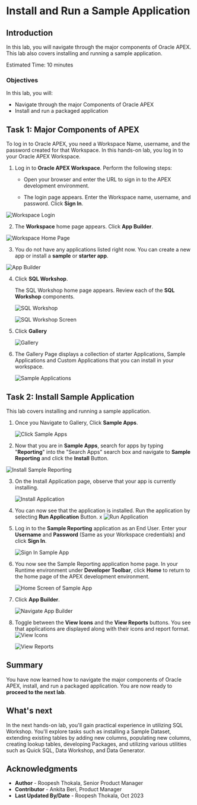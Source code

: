 # Install and Run a Sample Application

## Introduction

In this lab, you will navigate through the major components of Oracle APEX. This lab also covers installing and running a sample application.

Estimated Time: 10 minutes

### Objectives
In this lab, you will:
- Navigate through the major Components of Oracle APEX
- Install and run a packaged application

## Task 1: Major Components of APEX

To log in to Oracle APEX, you need a Workspace Name, username, and the password created for that Workspace. In this hands-on lab, you log in to your Oracle APEX Workspace.

1. Log in to **Oracle APEX Workspace**. Perform the following steps:
    -	Open your browser and enter the URL to sign in to the APEX development environment.

    - The login page appears. Enter the Workspace name, username, and password. Click **Sign In**.  

  ![Workspace Login](images/login-to-workspace.png " ")

2. The **Workspace** home page appears. Click **App Builder**.

  ![Workspace Home Page](images/workspace-home-page.png " ")

3. You do not have any applications listed right now. You can create a new app or install a **sample** or **starter app**.

  ![App Builder](images/app-builder2.png " ")

4. Click **SQL Workshop**.  

    The SQL Workshop home page appears. Review each of the **SQL Workshop** components.

    ![SQL Workshop](images/sql-workshop.png " ")  

    ![SQL Workshop Screen](images/sql-workshop1.png " ")

5. Click **Gallery**

    ![Gallery](images/gallery.png " ")

6. The Gallery Page displays a collection of starter Applications, Sample Applications and Custom Applications that you can install in your workspace.

   ![Sample Applications](images/gallery-page2.png " ")

## Task 2: Install Sample Application

This lab covers installing and running a sample application.

1. Once you Navigate to Gallery, Click **Sample Apps**.

   ![Click Sample Apps](images/gallery-page3.png " ")

2. Now that you are in **Sample Apps**, search for apps by typing "**Reporting**" into the "Search Apps" search box and navigate to **Sample Reporting** and click the **Install** Button.

  ![Install Sample Reporting](images/install-sample-app.png " ")

3. On the Install Application page, observe that your app is currently installing.

   ![Install Application](images/installing-sample-app.png " ")

4. You can now see that the application is installed. Run the application by selecting **Run Application** Button.
x
   ![Run Application](images/click-run-application.png " ")

5. Log in to the **Sample Reporting** application as an End User. Enter your **Username** and **Password** (Same as your Workspace credentials) and click **Sign In**.

   ![Sign In Sample App](images/log-in-to-the-app.png " ")

6. You now see the Sample Reporting application home page. In your Runtime environment under **Developer Toolbar**, click **Home** to return to the home page of the APEX development environment.

   ![Home Screen of Sample App](images/navigate-to-sample-reports.png " ")

7. Click **App Builder**.

   ![Navigate App Builder](images/navigate-to-app-builder.png " ")

8. Toggle between the **View Icons** and the **View Reports** buttons. You see that applications are displayed along with their icons and report format.
   ![View Icons](images/display-as-icons1.png " ")

   ![View Reports](images/display-as-report1.png " ")

## Summary
You have now learned how to navigate the major components of Oracle APEX, install, and run a packaged application. You are now ready to **proceed to the next lab**.

## What's next
In the next hands-on lab, you'll gain practical experience in utilizing SQL Workshop. You'll explore tasks such as installing a Sample Dataset, extending existing table­s by adding new columns, populating new columns, creating lookup tables, developing Package­s, and utilizing various utilities such as Quick SQL, Data Workshop, and Data Generator.

## Acknowledgments

- **Author** - Roopesh Thokala, Senior Product Manager
- **Contributor** - Ankita Beri, Product Manager
- **Last Updated By/Date** - Roopesh Thokala, Oct 2023
